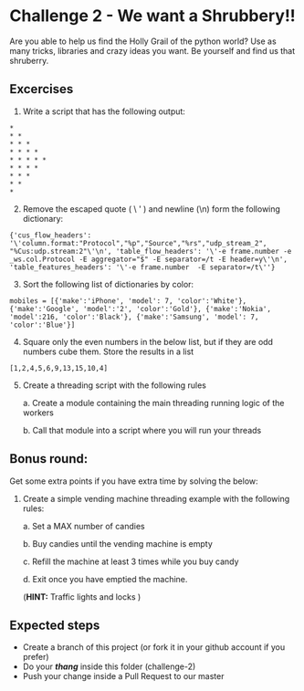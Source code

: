 # Challenge 2 - We want a Shrubbery!!

Are you able to help us find the Holly Grail of the python world?
Use as many tricks, libraries and crazy ideas you want. Be yourself and find us that shruberry.

## Excercises
1. Write a script that has the following output:
```
* 
* * 
* * * 
* * * * 
* * * * * 
* * * * 
* * * 
* * 
*
```

2. Remove the escaped quote ( \ ' ) and newline (\n) form the following dictionary:
 
```
{'cus_flow_headers': '\'column.format:"Protocol","%p","Source","%rs","udp_stream_2", "%Cus:udp.stream:2"\'\n', 'table_flow_headers': '\'-e frame.number -e _ws.col.Protocol -E aggregator="$" -E separator=/t -E header=y\'\n', 'table_features_headers': '\'-e frame.number  -E separator=/t\''}
```

3. Sort the following list of dictionaries by color:
 
```
mobiles = [{'make':'iPhone', 'model': 7, 'color':'White'}, {'make':'Google', 'model':'2', 'color':'Gold'}, {'make':'Nokia', 'model':216, 'color':'Black'}, {'make':'Samsung', 'model': 7, 'color':'Blue'}]
```

4. Square only the even numbers in the below list, but if they are odd numbers cube them. Store the results in a list

```
[1,2,4,5,6,9,13,15,10,4]
```

5. Create a threading script with the following rules

    a. Create a module containing the main threading running logic of the workers
    
    b. Call that module into a script where you will run your threads

## Bonus round:
Get some extra points if you have extra time by solving the below:

1. Create a simple vending machine threading example with the following rules:

     a. Set a MAX number of candies
     
     b. Buy candies until the vending machine is empty
     
     c. Refill the machine at least 3 times while you buy candy
     
     d. Exit once you have emptied the machine.
   
     (**__HINT:__** Traffic lights and locks )
     
      
## Expected steps
+ Create a branch of this project (or fork it in your github account if you prefer)
+ Do your **_thang_** inside this folder (challenge-2)
+ Push your change inside a Pull Request to our master
